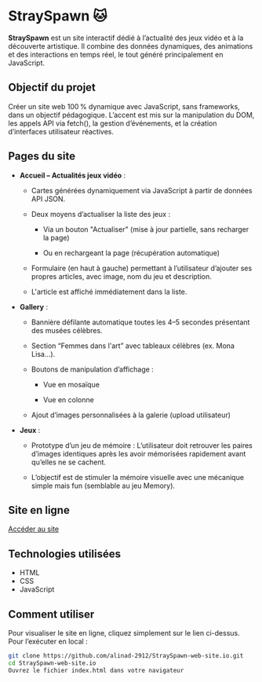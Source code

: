 # StraySpawn 🐱
**StraySpawn** est un site interactif dédié à l’actualité des jeux vidéo et à la découverte artistique. Il combine des données dynamiques, des animations et des interactions en temps réel, le tout généré principalement en JavaScript.


## Objectif du projet
Créer un site web 100 % dynamique avec JavaScript, sans frameworks, dans un objectif pédagogique. L’accent est mis sur la manipulation du DOM, les appels API via fetch(), la gestion d’événements, et la création d’interfaces utilisateur réactives.
## Pages du site
- **Accueil – Actualités jeux vidéo** :
  - Cartes générées dynamiquement via JavaScript à partir de données API JSON.

  - Deux moyens d’actualiser la liste des jeux :

    - Via un bouton "Actualiser" (mise à jour partielle, sans recharger la page)

    - Ou en rechargeant la page (récupération automatique)

  - Formulaire (en haut à gauche) permettant à l’utilisateur d’ajouter ses propres articles, avec image, nom du jeu et description.
  - L'article est affiché immédiatement dans la liste.
- **Gallery** :
  - Bannière défilante automatique toutes les 4–5 secondes présentant des musées célèbres.

  - Section “Femmes dans l'art” avec tableaux célèbres (ex. Mona Lisa…).

  - Boutons de manipulation d’affichage :

      - Vue en mosaïque

      - Vue en colonne

  - Ajout d’images personnalisées à la galerie (upload utilisateur)
- **Jeux** :
  - Prototype d’un jeu de mémoire :
L’utilisateur doit retrouver les paires d’images identiques après les avoir mémorisées rapidement avant qu’elles ne se cachent.

  - L’objectif est de stimuler la mémoire visuelle avec une mécanique simple mais fun (semblable au jeu Memory).
## Site en ligne
[Accéder au site](https://alinad-2912.github.io/StraySpawn-web-site/)
## Technologies utilisées
- HTML
- CSS
- JavaScript 
## Comment utiliser
Pour visualiser le site en ligne, cliquez simplement sur le lien ci-dessus. 
Pour l’exécuter en local :
```bash
git clone https://github.com/alinad-2912/StraySpawn-web-site.io.git
cd StraySpawn-web-site.io
Ouvrez le fichier index.html dans votre navigateur
